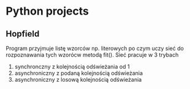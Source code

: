 # Python projects

## Hopfield
Program przyjmuje listę wzorców np. literowych po czym uczy sieć do rozpoznawania tych wzorócw metodą fit().
Sieć pracuje w 3 trybach
  1. synchronczny z kolejnością odświeżania od 1
  2. asynchroniczny z podaną kolejnością odświeżania
  3. asynchroniczny z losową kolejnością odświeżania
